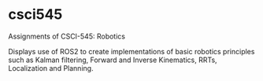 # csci545
Assignments of CSCI-545: Robotics

Displays use of ROS2 to create implementations of basic robotics principles such as Kalman filtering, Forward and Inverse Kinematics, RRTs, Localization and Planning.
